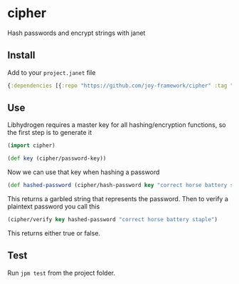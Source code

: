 # cipher

Hash passwords and encrypt strings with janet

## Install

Add to your `project.janet` file

```clojure
{:dependencies [{:repo "https://github.com/joy-framework/cipher" :tag "f859f2cb8321b3664f0a1fbb4b017e2c756efc02"}]}
```

## Use

Libhydrogen requires a master key for all hashing/encryption functions, so the first step is to generate it

```clojure
(import cipher)

(def key (cipher/password-key))
```

Now we can use that key when hashing a password

```clojure
(def hashed-password (cipher/hash-password key "correct horse battery staple"))
```

This returns a garbled string that represents the password. Then to verify a plaintext password
you call this

```clojure
(cipher/verify key hashed-password "correct horse battery staple")
```

This returns either true or false.

## Test

Run `jpm test` from the project folder.
